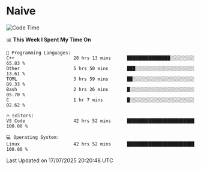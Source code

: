 # Naive
<!-- ## 日拱一卒，功不唐捐 -->
<!-- [![GitHub Streak](https://streak-stats.demolab.com/?user=XiaoXKKK)](https://git.io/streak-stats) -->
<!--START_SECTION:waka-->
![Code Time](http://img.shields.io/badge/Code%20Time-460%20hrs%2057%20mins-blue)

📊 **This Week I Spent My Time On** 

```text
💬 Programming Languages: 
C++                      28 hrs 13 mins      ████████████████░░░░░░░░░   65.83 % 
Other                    5 hrs 50 mins       ███░░░░░░░░░░░░░░░░░░░░░░   13.61 % 
TOML                     3 hrs 59 mins       ██░░░░░░░░░░░░░░░░░░░░░░░   09.33 % 
Bash                     2 hrs 26 mins       █░░░░░░░░░░░░░░░░░░░░░░░░   05.70 % 
C                        1 hr 7 mins         █░░░░░░░░░░░░░░░░░░░░░░░░   02.62 % 

🔥 Editors: 
VS Code                  42 hrs 52 mins      █████████████████████████   100.00 % 

💻 Operating System: 
Linux                    42 hrs 52 mins      █████████████████████████   100.00 % 
```


 Last Updated on 17/07/2025 20:20:48 UTC
<!--END_SECTION:waka-->
